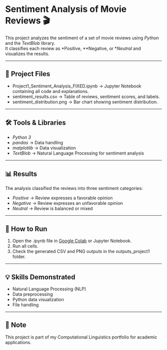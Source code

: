 # Sentiment Analysis of Movie Reviews 🎬

This project analyzes the sentiment of a set of movie reviews using *Python* and the *TextBlob* library.  
It classifies each review as *Positive, **Negative, or **Neutral* and visualizes the results.

---

## 📂 Project Files
- Project1_Sentiment_Analysis_FIXED.ipynb → Jupyter Notebook containing all code and explanations.
- sentiment_results.csv → Table of reviews, sentiment scores, and labels.
- sentiment_distribution.png → Bar chart showing sentiment distribution.

---

## 🛠️ Tools & Libraries
- *Python 3*
- *pandas* → Data handling  
- *matplotlib* → Data visualization  
- *TextBlob* → Natural Language Processing for sentiment analysis  

---

## 📊 Results
The analysis classified the reviews into three sentiment categories:
- *Positive* → Review expresses a favorable opinion
- *Negative* → Review expresses an unfavorable opinion
- *Neutral* → Review is balanced or mixed

---

## 🚀 How to Run
1. Open the .ipynb file in [Google Colab](https://colab.research.google.com/) or Jupyter Notebook.
2. Run all cells.
3. Check the generated CSV and PNG outputs in the outputs_project1 folder.

---

## 💡 Skills Demonstrated
- Natural Language Processing (NLP)
- Data preprocessing
- Python data visualization
- File handling

---

## 📌 Note
This project is part of my Computational Linguistics portfolio for academic applications.
